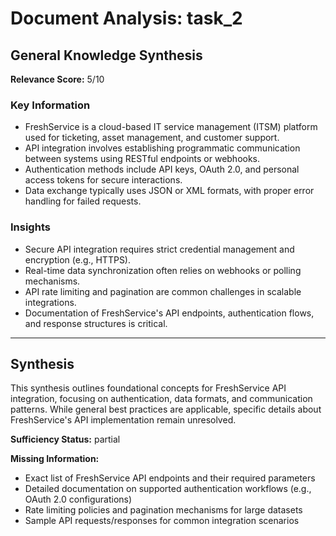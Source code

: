 # Document Analysis: task_2

## General Knowledge Synthesis
**Relevance Score:** 5/10

### Key Information
- FreshService is a cloud-based IT service management (ITSM) platform used for ticketing, asset management, and customer support.
- API integration involves establishing programmatic communication between systems using RESTful endpoints or webhooks.
- Authentication methods include API keys, OAuth 2.0, and personal access tokens for secure interactions.
- Data exchange typically uses JSON or XML formats, with proper error handling for failed requests.

### Insights
- Secure API integration requires strict credential management and encryption (e.g., HTTPS).
- Real-time data synchronization often relies on webhooks or polling mechanisms.
- API rate limiting and pagination are common challenges in scalable integrations.
- Documentation of FreshService's API endpoints, authentication flows, and response structures is critical.

---

## Synthesis
This synthesis outlines foundational concepts for FreshService API integration, focusing on authentication, data formats, and communication patterns. While general best practices are applicable, specific details about FreshService's API implementation remain unresolved.

**Sufficiency Status:** partial

**Missing Information:**
- Exact list of FreshService API endpoints and their required parameters
- Detailed documentation on supported authentication workflows (e.g., OAuth 2.0 configurations)
- Rate limiting policies and pagination mechanisms for large datasets
- Sample API requests/responses for common integration scenarios